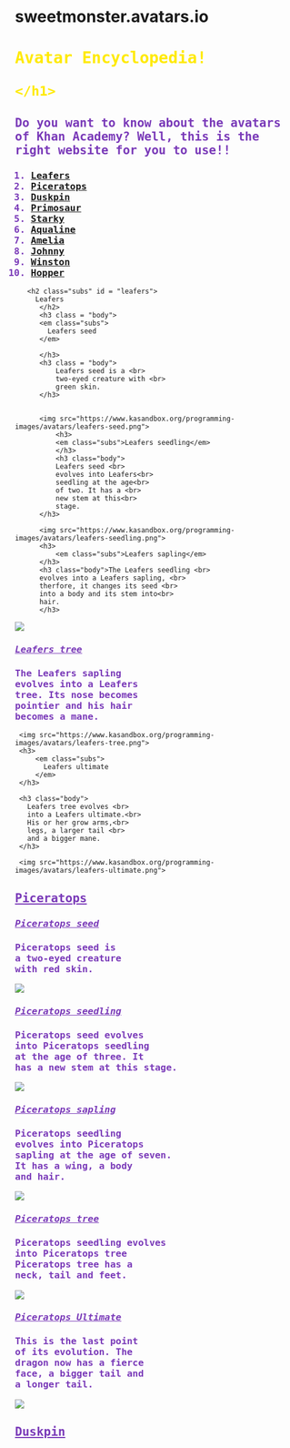 # sweetmonster.avatars.io
<style> 
   .avartar {
       color:rgb(60, 255, 0);
       
   } 
    .body{
        color:rgb(121, 57, 184);
        font-family:monospace;
    }
    
    .df {
        color:rgb(255, 234, 0);
        font-family:monospace;
    }
    .subs {
        color:rgb(121,57,184);
        font-family:monospace;
        text-decoration:underline;
    }
    
</style>
<html>
    <head>
        <meta charset="utf-8">
        <title>Spin-off of "Avartars Encylopedia!"</title>
    </head><h1 class="df">Avatar Encyclopedia!
    
    </h1>
    
   <h2 class = "body"> Do you want to know about the avatars of Khan Academy?
       Well, this is the right website for you to use!! 
                          
   </h2> 
   <h3 class = "body"> 
   <ol>
    <li><a href = "#leafers">Leafers</a ></li>  
    <li><a href="#piceratops">Piceratops</a></li  > <li><a href = "#duskpin">Duskpin</a></li>
    <li id = "primosaur"><a href="#primosaur">Primosaur</a></li> 
     <li id="starky"><a href="#starky">Starky</a></li>  
     <li id="aqualine"><a href="#aqualine">Aqualine</a></li>  
      <li id="amelia"><a href="#amelia">Amelia</a></li> 
      <li id="johnny"><a href="#johnny">Johnny</a></li>
      <li id="winston"><a href="#winston">Winston</a></li>
      <li id="hopper"><a href="#hopper">Hopper</a></li>
   </ol>
       </h3>
       
       <h2 class="subs" id = "leafers">
         Leafers  
          </h2>
          <h3 class = "body">
          <em class="subs">
            Leafers seed
          </em>
          
          </h3>
          <h3 class = "body">
              Leafers seed is a <br>
              two-eyed creature with <br>
              green skin.
          </h3>
          
          
          <img src="https://www.kasandbox.org/programming-images/avatars/leafers-seed.png">
              <h3>
              <em class="subs">Leafers seedling</em>
              </h3>
              <h3 class="body">
              Leafers seed <br>
              evolves into Leafers<br>
              seedling at the age<br>
              of two. It has a <br>
              new stem at this<br>
              stage.
          </h3>
          
          <img src="https://www.kasandbox.org/programming-images/avatars/leafers-seedling.png">
          <h3>
              <em class="subs">Leafers sapling</em>
          </h3>
          <h3 class="body">The Leafers seedling <br>
          evolves into a Leafers sapling, <br>
          therfore, it changes its seed <br>
          into a body and its stem into<br>
          hair.
          </h3>
              
  <img src="https://www.kasandbox.org/programming-images/avatars/leafers-sapling.png">        
          
<h3>
<em class="subs">
    Leafers tree
</em>
    
</h3>

<h3 class= "body">
The Leafers sapling<br>
evolves into a Leafers<br>
tree. Its nose becomes<br>
pointier and his hair <br>
becomes a mane.
</h3>
          
     <img src="https://www.kasandbox.org/programming-images/avatars/leafers-tree.png"> 
     <h3>
         <em class="subs">
           Leafers ultimate  
         </em>
     </h3>
     
     <h3 class="body">
       Leafers tree evolves <br>
       into a Leafers ultimate.<br>
       His or her grow arms,<br>
       legs, a larger tail <br>
       and a bigger mane.
     </h3>
     
     <img src="https://www.kasandbox.org/programming-images/avatars/leafers-ultimate.png">
          
          
<h2 class ="subs" id ="piceratops">
    Piceratops
</h2> 

<h3>
    <em class="subs">
        Piceratops seed
    </em>
</h3>

<h3 class="body">
Piceratops seed is <br>
a two-eyed creature <br>
with red skin.
</h3>
          
 <img src="https://www.kasandbox.org/programming-images/avatars/piceratops-seed.png">         
    <h3>
        <em class="subs">Piceratops seedling</em>
    </h3> 
    <h3 class="body">
Piceratops seed evolves<br>
into Piceratops seedling<br>
at the age of three. It <br>
has a new stem at this stage.
    </h3>
          
 <img src="https://www.kasandbox.org/programming-images/avatars/piceratops-seedling.png">  
 <h3>
     <em class="subs">
Piceratops sapling
     </em>
 </h3>
 
 <h3 class="body">
Piceratops seedling<br>
evolves into Piceratops<br>
sapling at the age of seven.<br>
It has a wing, a body <br>
and hair.
     
 </h3>
 <img src="https://www.kasandbox.org/programming-images/avatars/piceratops-sapling.png">
          
   <h3>
       <em class="subs">Piceratops tree</em>
   </h3> 
   <h3 class="body">
Piceratops seedling evolves<br>
into Piceratops tree<br>   
Piceratops tree has a<br>
neck, tail and feet.
       
   </h3>
   
<img src="https://www.kasandbox.org/programming-images/avatars/piceratops-tree.png">          
      <h3 class="subs">
        <em>Piceratops Ultimate </em>  
      </h3>
      <h3 class="body">
          This is the last point<br>
          of its evolution. The <br>
          dragon now has a fierce<br>
          face, a bigger tail and <br>
          a longer tail.
      </h3>
      <img src="https://www.kasandbox.org/programming-images/avatars/piceratops-ultimate.png">    
      <h2 class="subs" id="duskpin">
          Duskpin
      </h2>    
          

